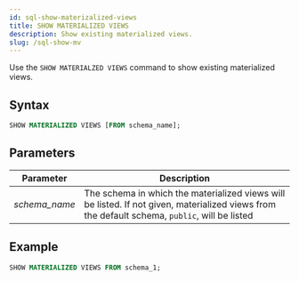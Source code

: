 ```yaml
---
id: sql-show-materizalized-views
title: SHOW MATERIALIZED VIEWS
description: Show existing materialized views.
slug: /sql-show-mv
---
```

<head>
  <link rel="canonical" href="https://docs.risingwave.com/docs/current/sql-show-mv/" />
</head>

Use the `SHOW MATERIALZED VIEWS` command to show existing materialized views.

## Syntax

```sql
SHOW MATERIALIZED VIEWS [FROM schema_name];
```


## Parameters
|Parameter      | Description           |
|---------------------------|-----------------------|
|*schema_name*                   |The schema in which the materialized views will be listed. If not given, materialized views from the default schema, `public`, will be listed|


## Example
```sql
SHOW MATERIALIZED VIEWS FROM schema_1;
```